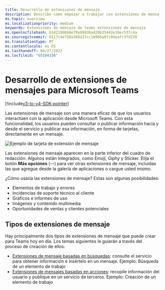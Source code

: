 ```yaml
---
title: Desarrollo de extensiones de mensaje
description: Describe cómo empezar a trabajar con extensiones de mensaje en Microsoft Teams
ms.topic: overview
ms.localizationpriority: medium
keywords: Extensiones de mensaje de teams extensiones de mensaje
ms.openlocfilehash: b1d219bbb8e79a99836ad20b35442e10ec537c4a
ms.sourcegitcommit: 0117c4e750a388a37cc189bba8fc0deafc3fd230
ms.translationtype: MT
ms.contentlocale: es-ES
ms.lasthandoff: 04/27/2022
ms.locfileid: "65104336"
---
```

# <a name="develop-message-extensions-for-microsoft-teams"></a>Desarrollo de extensiones de mensajes para Microsoft Teams

[!include[v3-to-v4-SDK-pointer](~/includes/v3-to-v4-pointer-me.md)]

Las extensiones de mensaje son una manera eficaz de que los usuarios interactúen con la aplicación desde Microsoft Teams. Con esta funcionalidad, los usuarios pueden consultar o publicar información hacia y desde el servicio y publicar esa información, en forma de tarjetas, directamente en un mensaje.

![Ejemplo de tarjeta de extensión de mensaje](~/assets/images/compose-extensions/ceexample.png)

Las extensiones de mensaje aparecen en la parte inferior del cuadro de redacción. Algunos están integrados, como Emoji, Giphy y Sticker. Elija el botón **Más opciones** (**&#8943;**) para ver otras extensiones de mensaje, incluidas las que agregue desde la galería de aplicaciones o cargue usted mismo.

¿Cómo usaría las extensiones de mensaje? Estas son algunas posibilidades:

* Elementos de trabajo y errores
* Incidencias de soporte técnico al cliente
* Gráficos e informes de uso
* Imágenes y contenido multimedia
* Oportunidades de ventas y clientes potenciales

## <a name="types-of-message-extensions"></a>Tipos de extensiones de mensaje

Hay principalmente dos tipos de extensiones de mensaje que puede crear para Teams hoy en día. Los temas siguientes le guiarán a través del proceso de creación de ellos:

* [Extensiones de mensaje basadas en búsquedas](~/resources/messaging-extension-v3/search-extensions.md): consulte el servicio para obtener información e insértelo en un mensaje. Ejemplo: Búsqueda de un elemento de trabajo
* [Extensiones de mensajes basadas en acciones](~/resources/messaging-extension-v3/create-extensions.md): recopile información del usuario y publique en un servicio de terceros. Ejemplo: Creación de un elemento de trabajo
